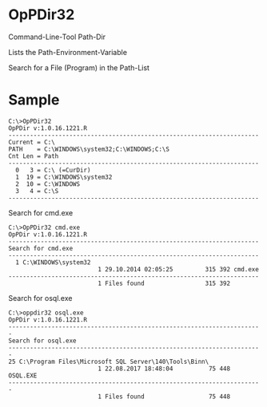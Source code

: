 # OpPDir32
Command-Line-Tool Path-Dir

Lists the Path-Environment-Variable

Search for a File (Program) in the Path-List

# Sample
    C:\>OpPDir32
    OpPDir v:1.0.16.1221.R
    ----------------------------------------------------------------------
    Current = C:\
    PATH    = C:\WINDOWS\system32;C:\WINDOWS;C:\S
    Cnt Len = Path
    ----------------------------------------------------------------------
      0   3 = C:\ (=CurDir)
      1  19 = C:\WINDOWS\system32
      2  10 = C:\WINDOWS
      3   4 = C:\S
    ----------------------------------------------------------------------

Search for cmd.exe

    C:\>OpPDir32 cmd.exe
    OpPDir v:1.0.16.1221.R
    ----------------------------------------------------------------------
    Search for cmd.exe
    ----------------------------------------------------------------------
      1 C:\WINDOWS\system32
                             1 29.10.2014 02:05:25         315 392 cmd.exe
    ----------------------------------------------------------------------
                             1 Files found                 315 392

Search for osql.exe

    C:\>oppdir32 osql.exe
    OpPDir v:1.0.16.1221.R
    -----------------------------------------------------------------------
    Search for osql.exe
    -----------------------------------------------------------------------
    25 C:\Program Files\Microsoft SQL Server\140\Tools\Binn\
                             1 22.08.2017 18:48:04          75 448 OSQL.EXE
    -----------------------------------------------------------------------
                             1 Files found                  75 448
